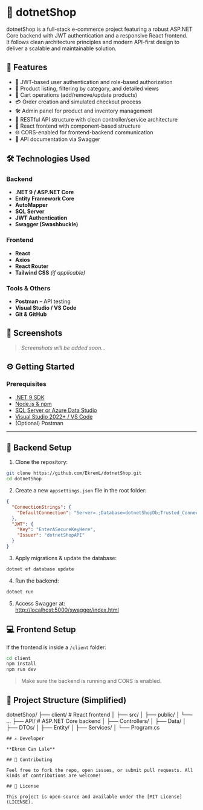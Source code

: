 # 🍎 dotnetShop

dotnetShop is a full-stack e-commerce project featuring a robust ASP.NET Core backend with JWT authentication and a responsive React frontend.  
It follows clean architecture principles and modern API-first design to deliver a scalable and maintainable solution.

## 🚀 Features

- 🔐 JWT-based user authentication and role-based authorization  
- 🍭 Product listing, filtering by category, and detailed views  
- 🛒 Cart operations (add/remove/update products)  
- 💳 Order creation and simulated checkout process  
- 🛠️ Admin panel for product and inventory management  
- 📡 RESTful API structure with clean controller/service architecture  
- 🧹 React frontend with component-based structure  
- 🌐 CORS-enabled for frontend-backend communication  
- 🪪 API documentation via Swagger

## 🛠️ Technologies Used

### Backend
- **.NET 9 / ASP.NET Core**
- **Entity Framework Core**
- **AutoMapper**
- **SQL Server**
- **JWT Authentication**
- **Swagger (Swashbuckle)**

### Frontend
- **React**
- **Axios**
- **React Router**
- **Tailwind CSS** *(if applicable)*

### Tools & Others
- **Postman** – API testing  
- **Visual Studio / VS Code**  
- **Git & GitHub**

## 📸 Screenshots

> *Screenshots will be added soon...*

## ⚙️ Getting Started

### Prerequisites

- [.NET 9 SDK](https://dotnet.microsoft.com/en-us/download)
- [Node.js & npm](https://nodejs.org/)
- [SQL Server or Azure Data Studio](https://learn.microsoft.com/en-us/sql/azure-data-studio/)
- [Visual Studio 2022+ / VS Code](https://code.visualstudio.com/)
- (Optional) Postman

---

## 🔧 Backend Setup

1. Clone the repository:
```bash
git clone https://github.com/EkremL/dotnetShop.git
cd dotnetShop
```

2. Create a new `appsettings.json` file in the root folder:
```json
{
  "ConnectionStrings": {
    "DefaultConnection": "Server=.;Database=dotnetShopDb;Trusted_Connection=True;"
  },
  "JWT": {
    "Key": "EnterASecureKeyHere",
    "Issuer": "dotnetShopAPI"
  }
}
```

3. Apply migrations & update the database:
```bash
dotnet ef database update
```

4. Run the backend:
```bash
dotnet run
```

5. Access Swagger at:  
[http://localhost:5000/swagger/index.html](http://localhost:5000/swagger/index.html)


## 💻 Frontend Setup

If the frontend is inside a `/client` folder:

```bash
cd client
npm install
npm run dev
```

> Make sure the backend is running and CORS is enabled.


## 📁 Project Structure (Simplified)

dotnetShop/
├── client/                  # React frontend
│   ├── src/
│   ├── public/
│   └── ...
├── API/                     # ASP.NET Core backend
│   ├── Controllers/
│   ├── Data/
│   ├── DTOs/
│   ├── Entity/
│   ├── Services/
│   └── Program.cs
```
## ✍️ Developer

**Ekrem Can Lale**

## 🤝 Contributing

Feel free to fork the repo, open issues, or submit pull requests. All kinds of contributions are welcome!

## 📄 License

This project is open-source and available under the [MIT License](LICENSE).

